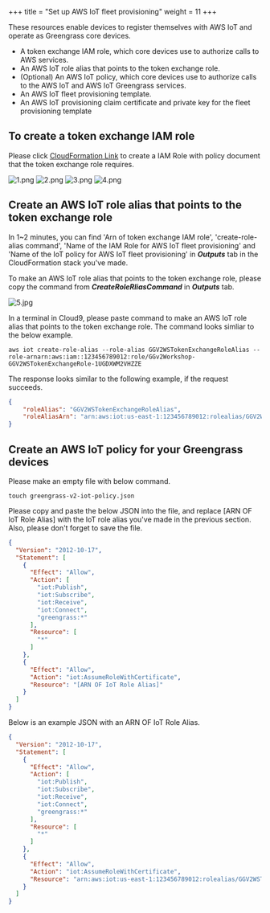 +++
title = "Set up AWS IoT fleet provisioning"
weight = 11
+++

These resources enable devices to register themselves with AWS IoT and operate as Greengrass core devices.
+ A token exchange IAM role, which core devices use to authorize calls to AWS services.
+ An AWS IoT role alias that points to the token exchange role.
+ (Optional) An AWS IoT policy, which core devices use to authorize calls to the AWS IoT and AWS IoT Greengrass services.
+ An AWS IoT fleet provisioning template.
+ An AWS IoT provisioning claim certificate and private key for the fleet provisioning template

## To create a token exchange IAM role

Please click [CloudFormation Link](https://console.aws.amazon.com/cloudformation/home?region=us-east-1#/stacks/new?stackName=GGv2Workshop&templateURL=https://sehyul.s3.ap-northeast-2.amazonaws.com/gg-workshop/cfn-gg-mlops.json) to create a IAM Role with policy document that the token exchange role requires.

![1.png](/images/1/1.png)
![2.png](/images/1/2.png)
![3.png](/images/1/3.png)
![4.png](/images/1/4.png)


## Create an AWS IoT role alias that points to the token exchange role

In 1~2 minutes, you can find 'Arn of token exchange IAM role', 'create-role-alias command', 'Name of the IAM Role for AWS IoT fleet provisioning'	and 'Name of the IoT policy for AWS IoT fleet provisioning' in ***Outputs*** tab in the CloudFormation stack you've made.

To make an AWS IoT role alias that points to the token exchange role, please copy the command from ***CreateRoleRliasCommand*** in ***Outputs*** tab.

![5.jpg](/images/1/5.png)

In a terminal in Cloud9, please paste command to make an AWS IoT role alias that points to the token exchange role.
The command looks simliar to the below example.

``` shell
aws iot create-role-alias --role-alias GGV2WSTokenExchangeRoleAlias --role-arnarn:aws:iam::123456789012:role/GGv2Workshop-GGV2WSTokenExchangeRole-1UGDXWM2VHZZE
```

The response looks similar to the following example, if the request succeeds.

```json
{
    "roleAlias": "GGV2WSTokenExchangeRoleAlias",
    "roleAliasArn": "arn:aws:iot:us-east-1:123456789012:rolealias/GGV2WSTokenExchangeRoleAlias"
}
```

## Create an AWS IoT policy for your Greengrass devices

Please make an empty file with below command.

``` shell
touch greengrass-v2-iot-policy.json
```

Please copy and paste the below JSON into the file, and replace [ARN OF IoT Role Alias] with the IoT role alias you've made in the previous section.
Also, please don't forget to save the file.


``` json
{
  "Version": "2012-10-17",
  "Statement": [
    {
      "Effect": "Allow",
      "Action": [
        "iot:Publish",
        "iot:Subscribe",
        "iot:Receive",
        "iot:Connect",
        "greengrass:*"
      ],
      "Resource": [
        "*"
      ]
    },
    {
      "Effect": "Allow",
      "Action": "iot:AssumeRoleWithCertificate",
      "Resource": "[ARN OF IoT Role Alias]"
    }
  ]
}

```

Below is an example JSON with an ARN OF IoT Role Alias.

``` json
{
  "Version": "2012-10-17",
  "Statement": [
    {
      "Effect": "Allow",
      "Action": [
        "iot:Publish",
        "iot:Subscribe",
        "iot:Receive",
        "iot:Connect",
        "greengrass:*"
      ],
      "Resource": [
        "*"
      ]
    },
    {
      "Effect": "Allow",
      "Action": "iot:AssumeRoleWithCertificate",
      "Resource": "arn:aws:iot:us-east-1:123456789012:rolealias/GGV2WSTokenExchangeRoleAlias"
    }
  ]
}

```
